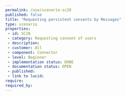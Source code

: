 ```yaml
---
permalink: /use/scenario-sc28
published: false
title: "Requesting persistent consents by Messages"
type: scenario
properties:
 - id: SC28
 - category: Requesting consent of users
 - description: 
 - customer: All
 - component: Connector
 - level: Beginner
 - implementation status: DONE
 - documentation status: OPEN
 - published: 
 - link to lucid: 
require:
required_by:
---
```


